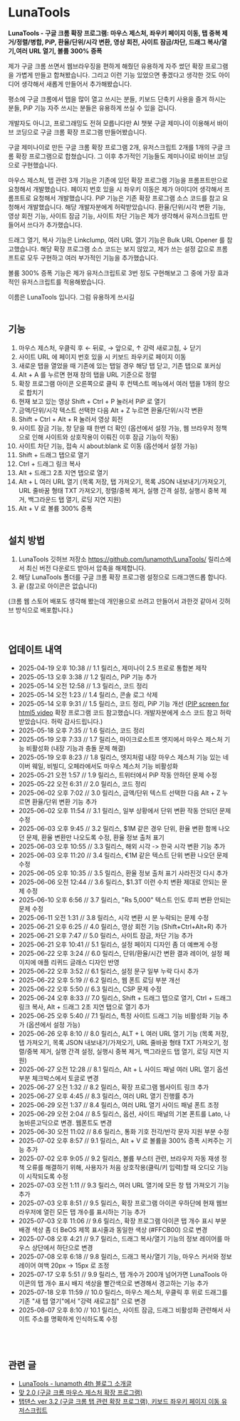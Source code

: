 # LunaTools
**LunaTools - 구글 크롬 확장 프로그램: 마우스 제스처, 좌우키 페이지 이동, 탭 중복 제거/정렬/병합, PiP, 환율/단위/시각 변환, 영상 회전, 사이트 잠금/차단, 드래그 복사/열기,여러 URL 열기, 볼륨 300% 증폭**

제가 구글 크롬 쓰면서 웹브라우징을 편하게 해줬던 유용하게 자주 썼던 확장 프로그램을 가볍게 만들고 합쳐봤습니다. 그리고 이런 기능 있었으면 좋겠다고 생각한 것도 아이디어 생각해서 새롭게 만들어서 추가해봤습니다.

평소에 구글 크롬에서 탭을 많이 열고 쓰시는 분들, 키보드 단축키 사용을 즐겨 하시는 분들, PiP 기능 자주 쓰시는 분들은 유용하게 쓰실 수 있을 겁니다.

개발자도 아니고, 프로그래밍도 전혀 모릅니다만 AI 챗봇 구글 제미나이 이용해서 바이브 코딩으로 구글 크롬 확장 프로그램 만들어봤습니다.

구글 제미나이로 만든 구글 크롬 확장 프로그램 2개, 유저스크립트 2개를 1개의 구글 크롬 확장 프로그램으로 합쳤습니다. 그 이후 추가적인 기능들도 제미나이로 바이브 코딩으로 구현했습니다.

마우스 제스처, 탭 관련 3개 기능은 기존에 있던 확장 프로그램 기능을 프롬프트만으로 요청해서 개발했습니다. 페이지 번호 있을 시 좌우키 이동은 제가 아이디어 생각해서 프롬프트로 요청해서 개발했습니다. PiP 기능은 기존 확장 프로그램 소스 코드를 참고 요청해서 개발했습니다. 해당 개발자분에게 허락받았습니다. 환율/단위/시각 변환 기능, 영상 회전 기능, 사이트 잠금 기능, 사이트 차단 기능은 제가 생각해서 유저스크립트 만들어서 쓰다가 추가했습니다.

드래그 열기, 복사 기능은 Linkclump, 여러 URL 열기 기능은 Bulk URL Opener 를 참고했습니다. 해당 확장 프로그램 소스 코드는 보지 않았고, 제가 쓰는 설정 값으로 프롬프트로 모두 구현하고 여러 부가적인 기능을 추가했습니다.

볼륨 300% 증폭 기능은 제가 유저스크립트로 3번 정도 구현해보고 그 중에 가장 효과적인 유저스크립트를 적용해봤습니다.

이름은 LunaTools 입니다. 그럼 유용하게 쓰시길
<br><br>

## 기능

1. 마우스 제스처, 우클릭 후 ← 뒤로, → 앞으로, ↑ 강력 새로고침, ↓ 닫기    
2. 사이트 URL 에 페이지 번호 있을 시 키보드 좌우키로 페이지 이동
3. 새로운 탭을 열었을 때 기존에 있는 탭일 경우 해당 탭 닫고, 기존 탭으로 포커싱
4. Alt + A 를 누르면 현재 창의 탭을 URL 기준으로 정렬
5. 확장 프로그램 아이콘 오른쪽으로 클릭 후 컨텍스트 메뉴에서 여러 탭을 1개의 창으로 합치기
6. 현재 보고 있는 영상 Shift + Ctrl + P 눌러서 PiP 로 열기
7. 금액/단위/시각 텍스트 선택한 다음 Alt + Z 누르면 환율/단위/시각 변환
8. Shift + Ctrl + Alt + R 눌러서 영상 회전
9. 사이트 잠금 기능, 창 닫을 때 한번 더 확인 (옵션에서 설정 가능, 웹 브라우저 정책으로 인해 사이트와 상호작용이 이뤄진 이후 잠금 기능이 작동)
10. 사이트 차단 기능, 접속 시 about:blank 로 이동 (옵션에서 설정 가능)
11. Shift + 드래그 탭으로 열기
12. Ctrl + 드래그 링크 복사
13. Alt + 드래그 2초 지연 탭으로 열기
14. Alt + L 여러 URL 열기 (목록 저장, 탭 가져오기, 목록 JSON 내보내기/가져오기, URL 줄바꿈 형태 TXT 가져오기, 정렬/중복 제거, 실행 간격 설정, 실행시 중복 제거, 백그라운드 탭 열기, 로딩 지연 지원)
15. Alt + V 로 볼륨 300% 증폭
<br/><br>

## 설치 방법
 1. LunaTools 깃허브 저장소 https://github.com/lunamoth/LunaTools/ 릴리스에서 최신 버전 다운로드 받아서 압축을 해제합니다.
 2. 해당 LunaTools 폴더를 구글 크롬 확장 프로그램 설정으로 드래그앤드롭 합니다.
 3. 끝 (참고로 아이콘은 없습니다)

(크롬 웹 스토어 배포도 생각해 봤는데 개인용으로 쓰려고 만들어서 과한것 같아서 깃허브 방식으로 배포합니다.)<br/>
<br><br/>

## 업데이트 내역
* 2025-04-19 오후 10:38 // 1.1 릴리스, 제미나이 2.5 프로로 통합본 제작
* 2025-05-13 오후 3:38 // 1.2 릴리스, PiP 기능 추가
* 2025-05-14 오전 12:58 // 1.3 릴리스, 코드 정리
* 2025-05-14 오전 1:23 // 1.4 릴리스, 콘솔 로그 삭제
* 2025-05-14 오후 9:31 // 1.5 릴리스, 코드 정리, PiP 기능 개선 ([PIP screen for html5 video](https://chromewebstore.google.com/detail/pip-screen-for-html5-vide/ebgihmollhfickaopoldkikdnipmdemg?hl=ko) 확장 프로그램 코드 참고했습니다. 개발자분에게 소스 코드 참고 허락 받았습니다. 허락 감사드립니다.)
* 2025-05-18 오후 7:35 // 1.6 릴리스, 코드 정리
* 2025-05-19 오후 7:33 // 1.7 릴리스, 마이크로소트프 엣지에서 마우스 제스처 기능 비활성화 (내장 기능과 충돌 문제 해결)
* 2025-05-19 오후 8:23 // 1.8 릴리스, 엣지처럼 내장 마우스 제스처 기능 있는 네이버 웨일, 비빌디, 오페라에서도 마우스 제스처 기능 비활성화
* 2025-05-21 오전 1:57 // 1.9 릴리스, 트위터에서 PiP 작동 안하던 문제 수정
* 2025-05-22 오전 6:31 // 2.0 릴리스, 코드 정리
* 2025-06-02 오후 7:02 // 3.0 릴리스, 금액/단위 텍스트 선택한 다음 Alt + Z 누르면 환율/단위 변환 기능 추가
* 2025-06-02 오후 11:54 // 3.1 릴리스, 일부 상황에서 단위 변환 작동 안되던 문제 수정
* 2025-06-03 오후 9:45 // 3.2 릴리스, $1M 같은 경우 단위, 환율 변환 함께 나오던 문제, 환율 변환만 나오도록 수정, 환율 정보 출처 표기
* 2025-06-03 오후 10:55 // 3.3 릴리스, 해외 시각 -> 한국 시각 변환 기능 추가
* 2025-06-03 오후 11:20 // 3.4 릴리스, €1M 같은 텍스트 단위 변환 나오던 문제 수정
* 2025-06-05 오후 10:35 // 3.5 릴리스, 환율 정보 출처 표기 사라진것 다시 추가
* 2025-06-06 오전 12:44 // 3.6 릴리스, $1.3T 이런 수치 변환 제대로 안되는 문제 수정
* 2025-06-10 오후 6:56 // 3.7 릴리스, "Rs 5,000" 텍스트 인도 루피 변환 안되는 문제 수정
* 2025-06-11 오전 1:31 // 3.8 릴리스, 시각 변환 시 분 누락되는 문제 수정
* 2025-06-21 오후 6:25 // 4.0 릴리스, 영상 회전 기능 (Shift+Ctrl+Alt+R) 추가
* 2025-06-21 오후 7:47 // 5.0 릴리스, 사이트 잠금, 차단 기능 추가
* 2025-06-21 오후 10:41 // 5.1 릴리스, 설정 페이지 디자인 좀 더 예쁘게 수정
* 2025-06-22 오후 3:24 // 6.0 릴리스, 단위/환율/시간 변환 결과 레이어, 설정 페이지에 애플 리퀴드 글래스 디자인 반영
* 2025-06-22 오후 3:52 // 6.1 릴리스, 설정 문구 일부 누락 다시 추가
* 2025-06-22 오후 5:19 // 6.2 릴리스, 웹 폰트 로딩 부분 개선
* 2025-06-22 오후 5:50 // 6.3 릴리스, CSP 문제 수정
* 2025-06-24 오후 8:33 // 7.0 릴리스, Shift + 드래그 탭으로 열기, Ctrl + 드래그 링크 복사, Alt + 드래그 2초 지연 탭으로 열기 추가
* 2025-06-25 오후 5:40 // 7.1 릴리스, 특정 사이트 드래그 기능 비활성화 기능 추가 (옵션에서 설정 가능)
* 2025-06-26 오후 8:10 // 8.0 릴리스, ALT + L 여러 URL 열기 기능 (목록 저장, 탭 가져오기, 목록 JSON 내보내기/가져오기, URL 줄바꿈 형태 TXT 가져오기, 정렬/중복 제거, 실행 간격 설정, 실행시 중복 제거, 백그라운드 탭 열기, 로딩 지연 지원)
* 2025-06-27 오전 12:28 // 8.1 릴리스, Alt + L 사이드 패널 여러 URL 열기 옵션 부분 체크박스에서 토글로 변경
* 2025-06-27 오전 1:32 // 8.2 릴리스, 확장 프로그램 웹사이트 링크 추가
* 2025-06-27 오후 4:45 // 8.3 릴리스, 여러 URL 열기 진행률 추가
* 2025-06-29 오전 1:37 // 8.4 릴리스, 여러 URL 열기 사이드 패널 폰트 조정
* 2025-06-29 오전 2:04 // 8.5 릴리스, 옵션, 사이드 패널의 기본 폰트를 Lato, 나눔바른고딕으로 변경. 웹폰트도 변경
* 2025-06-30 오전 11:02 // 8.6 릴리스, 통화 기호 전각/반각 문자 지원 부분 수정
* 2025-07-02 오후 8:57 // 9.1 릴리스, Alt + V 로 볼륨을 300% 증폭 시켜주는 기능 추가
* 2025-07-02 오후 9:05 // 9.2 릴리스, 볼륨 부스터 관련, 브라우저 자동 재생 정책 오류를 해결하기 위해, 사용자가 처음 상호작용(클릭/키 입력)할 때 오디오 기능이 시작되도록 수정
* 2025-07-03 오전 1:11 // 9.3 릴리스, 여러 URL 열기에 모든 창 탭 가져오기 기능 추가
* 2025-07-03 오후 8:51 // 9.5 릴리스, 확장 프로그램 아이콘 우하단에 현재 웹브라우저에 열린 모든 탭 개수를 표시하는 기능 추가
* 2025-07-03 오후 11:06 // 9.6 릴리스, 확장 프로그램 아이콘 탭 개수 표시 부분 배경 색상 좀 더 BeOS 제목 표시줄과 동일한 색상 (#FFCB00) 으로 변경
* 2025-07-08 오후 4:21 // 9.7 릴리스, 드래그 복사/열기 기능의 정보 레이어를 마우스 상단에서 하단으로 변경
* 2025-07-08 오후 6:18 // 9.8 릴리스, 드래그 복사/열기 기능, 마우스 커서와 정보 레이어 여백 20px -> 15px 로 조정
* 2025-07-17 오후 5:51 // 9.9 릴리스, 탭 개수가 200개 넘어가면 LunaTools 아이콘의 탭 개수 표시 배지 색상을 빨간색으로 변경해서 경고하는 기능 추가
* 2025-07-18 오후 11:59 // 10.0 릴리스, 마우스 제스처, 우클릭 후 위로 드래그를 기존 "새 탭 열기"에서 "강력 새로고침" 으로 변경
* 2025-08-07 오후 8:10 // 10.1 릴리스, 사이트 잠금, 드래그 비활성화 관련해서 사이트 주소를 명확하게 인식하도록 수정

<br/><br>

## 관련 글
*   [LunaTools - lunamoth 4th 블로그 소개글](http://lunamoth.com/2319)
*   [맞 2.0 (구글 크롬 마우스 제스처 확장 프로그램)](http://lunamoth.com/2318)   
*   [탭댄스 ver 3.2 (구글 크롬 탭 관련 확장 프로그램), 키보드 좌우키 페이지 이동 유저스크립트](http://lunamoth.com/2314)
